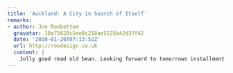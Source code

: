 ```yaml
---
title: 'Auckland: A City in Search of Itself'
remarks:
- author: Jon Roobottom
  gravatar: 10a75628c5ee0c218ae5225b42d37f42
  date: '2010-01-26T07:13:52Z'
  url: http://roodesign.co.uk
  content: |
    Jolly good read old bean. Looking forward to tomorrows installment.
---
```

